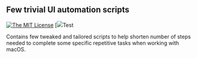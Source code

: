 
## Few trivial UI automation scripts


[![The MIT License](https://img.shields.io/badge/license-MIT-orange.svg?style=flat-square)](http://opensource.org/licenses/MIT)
 [![](!https://img.shields.io/github/repo-size/dm4rnde/FewScriptsForUIAutomateInMacOS.svg)Test

Contains few tweaked and tailored scripts to help shorten number of steps needed to complete some specific repetitive tasks when working with macOS.

